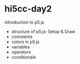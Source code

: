 # hi5cc-day2
introduction to p5.js
- structure of p5.js: Setup & Draw
- comments
- colors in p5.js
- variables
- operators
- conditionals
